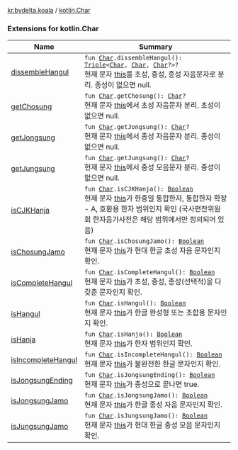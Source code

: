[kr.bydelta.koala](../index.md) / [kotlin.Char](./index.md)

### Extensions for kotlin.Char

| Name | Summary |
|---|---|
| [dissembleHangul](dissemble-hangul.md) | `fun `[`Char`](https://kotlinlang.org/api/latest/jvm/stdlib/kotlin/-char/index.html)`.dissembleHangul(): `[`Triple`](https://kotlinlang.org/api/latest/jvm/stdlib/kotlin/-triple/index.html)`<`[`Char`](https://kotlinlang.org/api/latest/jvm/stdlib/kotlin/-char/index.html)`, `[`Char`](https://kotlinlang.org/api/latest/jvm/stdlib/kotlin/-char/index.html)`, `[`Char`](https://kotlinlang.org/api/latest/jvm/stdlib/kotlin/-char/index.html)`?>?`<br>현재 문자 [this](dissemble-hangul/-this-.md)를 초성, 중성, 종성 자음문자로 분리. 종성이 없으면 null. |
| [getChosung](get-chosung.md) | `fun `[`Char`](https://kotlinlang.org/api/latest/jvm/stdlib/kotlin/-char/index.html)`.getChosung(): `[`Char`](https://kotlinlang.org/api/latest/jvm/stdlib/kotlin/-char/index.html)`?`<br>현재 문자 [this](get-chosung/-this-.md)에서 초성 자음문자 분리. 초성이 없으면 null. |
| [getJongsung](get-jongsung.md) | `fun `[`Char`](https://kotlinlang.org/api/latest/jvm/stdlib/kotlin/-char/index.html)`.getJongsung(): `[`Char`](https://kotlinlang.org/api/latest/jvm/stdlib/kotlin/-char/index.html)`?`<br>현재 문자 [this](get-jongsung/-this-.md)에서 종성 자음문자 분리. 종성이 없으면 null. |
| [getJungsung](get-jungsung.md) | `fun `[`Char`](https://kotlinlang.org/api/latest/jvm/stdlib/kotlin/-char/index.html)`.getJungsung(): `[`Char`](https://kotlinlang.org/api/latest/jvm/stdlib/kotlin/-char/index.html)`?`<br>현재 문자 [this](get-jungsung/-this-.md)에서 중성 모음문자 분리. 중성이 없으면 null. |
| [isCJKHanja](is-c-j-k-hanja.md) | `fun `[`Char`](https://kotlinlang.org/api/latest/jvm/stdlib/kotlin/-char/index.html)`.isCJKHanja(): `[`Boolean`](https://kotlinlang.org/api/latest/jvm/stdlib/kotlin/-boolean/index.html)<br>현재 문자 [this](is-c-j-k-hanja/-this-.md)가 한중일 통합한자, 통합한자 확장 - A, 호환용 한자 범위인지 확인 (국사편찬위원회 한자음가사전은 해당 범위에서만 정의되어 있음) |
| [isChosungJamo](is-chosung-jamo.md) | `fun `[`Char`](https://kotlinlang.org/api/latest/jvm/stdlib/kotlin/-char/index.html)`.isChosungJamo(): `[`Boolean`](https://kotlinlang.org/api/latest/jvm/stdlib/kotlin/-boolean/index.html)<br>현재 문자 [this](is-chosung-jamo/-this-.md)가 현대 한글 초성 자음 문자인지 확인. |
| [isCompleteHangul](is-complete-hangul.md) | `fun `[`Char`](https://kotlinlang.org/api/latest/jvm/stdlib/kotlin/-char/index.html)`.isCompleteHangul(): `[`Boolean`](https://kotlinlang.org/api/latest/jvm/stdlib/kotlin/-boolean/index.html)<br>현재 문자 [this](is-complete-hangul/-this-.md)가 초성, 중성, 종성(선택적)을 다 갖춘 문자인지 확인. |
| [isHangul](is-hangul.md) | `fun `[`Char`](https://kotlinlang.org/api/latest/jvm/stdlib/kotlin/-char/index.html)`.isHangul(): `[`Boolean`](https://kotlinlang.org/api/latest/jvm/stdlib/kotlin/-boolean/index.html)<br>현재 문자 [this](is-hangul/-this-.md)가 한글 완성형 또는 조합용 문자인지 확인. |
| [isHanja](is-hanja.md) | `fun `[`Char`](https://kotlinlang.org/api/latest/jvm/stdlib/kotlin/-char/index.html)`.isHanja(): `[`Boolean`](https://kotlinlang.org/api/latest/jvm/stdlib/kotlin/-boolean/index.html)<br>현재 문자 [this](is-hanja/-this-.md)가 한자 범위인지 확인. |
| [isIncompleteHangul](is-incomplete-hangul.md) | `fun `[`Char`](https://kotlinlang.org/api/latest/jvm/stdlib/kotlin/-char/index.html)`.isIncompleteHangul(): `[`Boolean`](https://kotlinlang.org/api/latest/jvm/stdlib/kotlin/-boolean/index.html)<br>현재 문자 [this](is-incomplete-hangul/-this-.md)가 불완전한 한글 문자인지 확인. |
| [isJongsungEnding](is-jongsung-ending.md) | `fun `[`Char`](https://kotlinlang.org/api/latest/jvm/stdlib/kotlin/-char/index.html)`.isJongsungEnding(): `[`Boolean`](https://kotlinlang.org/api/latest/jvm/stdlib/kotlin/-boolean/index.html)<br>현재 문자 [this](is-jongsung-ending/-this-.md)가 종성으로 끝나면 true. |
| [isJongsungJamo](is-jongsung-jamo.md) | `fun `[`Char`](https://kotlinlang.org/api/latest/jvm/stdlib/kotlin/-char/index.html)`.isJongsungJamo(): `[`Boolean`](https://kotlinlang.org/api/latest/jvm/stdlib/kotlin/-boolean/index.html)<br>현재 문자 [this](is-jongsung-jamo/-this-.md)가 한글 종성 자음 문자인지 확인. |
| [isJungsungJamo](is-jungsung-jamo.md) | `fun `[`Char`](https://kotlinlang.org/api/latest/jvm/stdlib/kotlin/-char/index.html)`.isJungsungJamo(): `[`Boolean`](https://kotlinlang.org/api/latest/jvm/stdlib/kotlin/-boolean/index.html)<br>현재 문자 [this](is-jungsung-jamo/-this-.md)가 현대 한글 중성 모음 문자인지 확인. |
